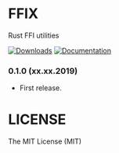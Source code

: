 # FFIX

Rust FFI utilities

[![Downloads](https://img.shields.io/crates/d/ffix.svg?style=flat-square)](https://crates.io/crates/ffix/)
[![Documentation](https://img.shields.io/badge/docs-rs-yellowgreen.svg?style=flat-square)](https://docs.rs/ffix)

### 0.1.0 (xx.xx.2019)

- First release.

# LICENSE

The MIT License (MIT)
